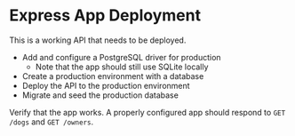 # Express App Deployment

This is a working API that needs to be deployed.

* Add and configure a PostgreSQL driver for production
  * Note that the app should still use SQLite locally
* Create a production environment with a database
* Deploy the API to the production environment
* Migrate and seed the production database

Verify that the app works. A properly configured app should respond to `GET /dogs` and `GET /owners`.
